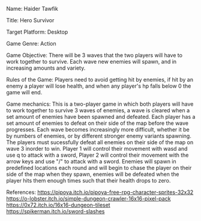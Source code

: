 Name: Haider Tawfik

Title: Hero Survivor

Target Platform: Desktop

Game Genre: Action

Game Objective: There will be 3 waves that the two players will have to work together to survive. Each wave new enemies will spawn, and in increasing amounts and variety.

Rules of the Game: Players need to avoid getting hit by enemies, if hit by an enemy a player will lose health, and when any player's hp falls below 0 the game will end.

Game mechanics: This is a two-player game in which both players will have to work together to survive 3 waves of enemies, a wave is cleared when a set amount of enemies have been spawned and defeated. Each player has a set amount of enemies to defeat on their side of the map before the wave progresses. Each wave becomes increasingly more difficult, whether it be by numbers of enemies, or by different stronger enemy variants spawning. The players must sucessfully defeat all enemies on their side of the map on wave 3 inorder to win. Player 1 will control their movement with wasd and use q to attack with a sword, Player 2 will control their movement with the arrow keys and use "/" to attack with a sword. Enemies will spawn in predefined locations each round and will begin to chase the player on their side of the map when they spawn, enemies will be defeated when the player hits them enough times such that their health drops to zero. 


References:
https://pipoya.itch.io/pipoya-free-rpg-character-sprites-32x32 <br>
https://o-lobster.itch.io/simple-dungeon-crawler-16x16-pixel-pack <br>
https://0x72.itch.io/16x16-dungeon-tileset <br>
https://spikerman.itch.io/sword-slashes <br>